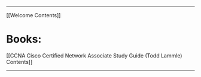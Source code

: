 
---

[[Welcome Contents]]
# Books:

[[CCNA Cisco Certified Network Associate Study Guide (Todd Lammle) Contents]]





---